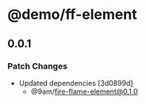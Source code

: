 # @demo/ff-element

## 0.0.1

### Patch Changes

-   Updated dependencies [3d0899d]
    -   @9am/fire-flame-element@0.1.0
